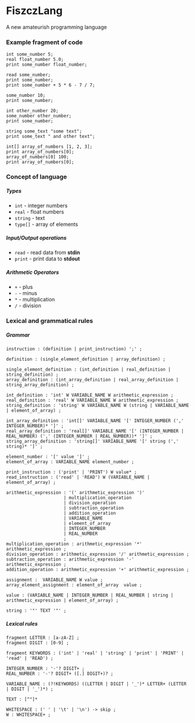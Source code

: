 # FiszczLang
A new amateurish programming language 

### Example fragment of code

```
int some_number 5;
real float_number 5.0;
print some_number float_number;

read some_number;
print some_number;
print some_number + 5 * 6 - 7 / 7;

some_number 10;
print some_number;

int other_number 20;
some_number other_number;
print some_number;

string some_text "some text";
print some_text " and other text";

int[] array_of_numbers [1, 2, 3];
print array_of_numbers[0];
array_of_numbers[0] 100;
print array_of_numbers[0];
```

### Concept of language

##### Types

- ``int`` - integer numbers
- ``real`` - float numbers
- ``string`` - text
- ``type[]`` - array of elements

##### Input/Output operations

- ``read`` - read data from **stdin**
- ``print`` - print data to **stdout**

##### Arithmetic Operators

- ``+`` - plus
- ``-`` - minus
- ``*`` - multiplication
- ``/`` - division

### Lexical and grammatical rules

##### Grammar

```
instruction : (definition | print_instruction) ';' ;

definition : (single_element_definition | array_definition) ;

single_element_definition : (int_definition | real_definition | string_definition) ;
array_definition : (int_array_definition | real_array_definition | string_array_definition) ;

int_definition : 'int' W VARIABLE_NAME W arithmetic_expression ;
real_definition : 'real' W VARIABLE_NAME W arithmetic_expression ;
string_definition : 'string' W VARIABLE_NAME W (string | VARIABLE_NAME | element_of_array) ;

int_array_definition : 'int[]' VARIABLE_NAME '[' INTEGER_NUMBER (',' INTEGER_NUMBER)* ']' ;
real_array_definition : 'real[]' VARIABLE_NAME '[' (INTEGER_NUMBER | REAL_NUMBER) (',' (INTEGER_NUMBER | REAL_NUMBER))* ']' ;
string_array_definition : 'string[]' VARIABLE_NAME '[' string (',' string)* ']' ;

element_number : '[' value ']' ;
element_of_array : VARIABLE_NAME element_number ;

print_instruction : ('print' | 'PRINT') W value* ;
read_instruction : ('read' | 'READ') W (VARIABLE_NAME | element_of_array) ;

arithmetic_expression : '(' arithmetic_expression ')'
                      | multiplication_operation
                      | division_operation
                      | subtraction_operation
                      | addition_operation
                      | VARIABLE_NAME
                      | element_of_array
                      | INTEGER_NUMBER
                      | REAL_NUMBER
                      ;
multiplication_operation : arithmetic_expression '*' arithmetic_expression ;
division_operation : arithmetic_expression '/' arithmetic_expression ;
subtraction_operation : arithmetic_expression '-' arithmetic_expression ;
addition_operation : arithmetic_expression '+' arithmetic_expression ;

assignment :  VARIABLE_NAME W value ;
array_element_assignment : element_of_array  value ;

value : (VARIABLE_NAME | INTEGER_NUMBER | REAL_NUMBER | string | arithmetic_expression | element_of_array) ;

string : '"' TEXT '"' ;
```

##### Lexical rules

```
fragment LETTER : [a-zA-Z] ;
fragment DIGIT : [0-9] ;

fragment KEYWORDS : ('int' | 'real' | 'string' | 'print' | 'PRINT' | 'read' | 'READ') ;

INTEGER_NUMBER : '-'? DIGIT+ ;
REAL_NUMBER : '-'? DIGIT+ ([.] DIGIT+)? ;

VARIABLE_NAME : (?!KEYWORDS) ((LETTER | DIGIT | '_')* LETTER+ (LETTER | DIGIT | '_')*) ;

TEXT : [^"]*

WHITESPACE : (' ' | '\t' | '\n') -> skip ;
W : WHITESPACE+ ;
````
